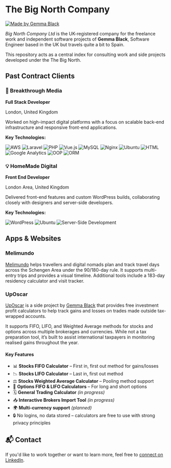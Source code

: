 # The Big North Company

[![Made by Gemma Black](https://img.shields.io/badge/made%20by-Gemma%20Black-0077B5?logo=linkedin&logoColor=white)](https://www.linkedin.com/in/gemmablackweb/)

_Big North Company Ltd_ is the UK-registered company for the freelance work and independent software projects of **Gemma Black**, Software Engineer based in the UK but travels quite a bit to Spain.

This repository acts as a central index for consulting work and side projects developed under the The Big North.

## Past Contract Clients

### 🚀 Breakthrough Media  
**Full Stack Developer**  

London, United Kingdom

Worked on high-impact digital platforms with a focus on scalable back-end infrastructure and responsive front-end applications.

**Key Technologies:**

![AWS](https://img.shields.io/badge/AWS-232F3E?style=for-the-badge&logo=amazon-aws&logoColor=white)
![Laravel](https://img.shields.io/badge/Laravel-E74430?style=for-the-badge&logo=laravel&logoColor=white)
![PHP](https://img.shields.io/badge/PHP-777BB4?style=for-the-badge&logo=php&logoColor=white)
![Vue.js](https://img.shields.io/badge/Vue.js-4FC08D?style=for-the-badge&logo=vue.js&logoColor=white)
![MySQL](https://img.shields.io/badge/MySQL-4479A1?style=for-the-badge&logo=mysql&logoColor=white)
![Nginx](https://img.shields.io/badge/Nginx-009639?style=for-the-badge&logo=nginx&logoColor=white)
![Ubuntu](https://img.shields.io/badge/Ubuntu-E95420?style=for-the-badge&logo=ubuntu&logoColor=white)
![HTML](https://img.shields.io/badge/HTML5-E34F26?style=for-the-badge&logo=html5&logoColor=white)
![Google Analytics](https://img.shields.io/badge/Google%20Analytics-F9AB00?style=for-the-badge&logo=googleanalytics&logoColor=white)
![OOP](https://img.shields.io/badge/OOP-00599C?style=for-the-badge&logo=abstract&logoColor=white)
![ORM](https://img.shields.io/badge/ORM-6DB33F?style=for-the-badge&logo=codeigniter&logoColor=white)


### 💡 HomeMade Digital  
**Front End Developer**  

London Area, United Kingdom  

Delivered front-end features and custom WordPress builds, collaborating closely with designers and server-side developers.

**Key Technologies:**  

![WordPress](https://img.shields.io/badge/WordPress-21759B?style=for-the-badge&logo=wordpress&logoColor=white)
![Ubuntu](https://img.shields.io/badge/Ubuntu-E95420?style=for-the-badge&logo=ubuntu&logoColor=white)
![Server-Side Development](https://img.shields.io/badge/Server--Side%20Development-333333?style=for-the-badge&logo=linux&logoColor=white)

## Apps & Websites

### Melimundo

[Melimundo](https://melimundo.com) helps travellers and digital nomads plan and track travel days across the Schengen Area under the 90/180-day rule. It supports multi-entry trips and provides a visual timeline. Additional tools include a 183-day residency calculator and visit tracker.

### UpOscar

[UpOscar](https://uposcar.com) is a side project by [Gemma Black](https://www.linkedin.com/in/gemma-black) that provides free investment profit calculators to help track gains and losses on trades made outside tax-wrapped accounts.

It supports FIFO, LIFO, and Weighted Average methods for stocks and options across multiple brokerages and currencies. While not a tax preparation tool, it’s built to assist international taxpayers in monitoring realised gains throughout the year.

#### Key Features

- 📊 **Stocks FIFO Calculator** – First in, first out method for gains/losses  
- 📉 **Stocks LIFO Calculator** – Last in, first out method  
- ⚖️ **Stocks Weighted Average Calculator** – Pooling method support  
- 🧾 **Options FIFO & LIFO Calculators** – For long and short options  
- 🗓️ **General Trading Calculator** *(in progress)*  
- 📥 **Interactive Brokers Import Tool** *(in progress)*  
- 🌍 **Multi-currency support** *(planned)*  
- 🔒 No logins, no data stored – calculators are free to use with strong privacy principles

## 📬 Contact

If you'd like to work together or want to learn more, feel free to [connect on LinkedIn](https://www.linkedin.com/in/gemmablackweb/).
